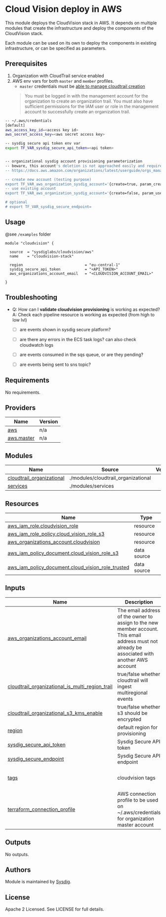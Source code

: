 # Cloud Vision deploy in AWS

This module deploys the CloudVision stack in AWS. It depends on multiple modules that create the infrastructure and
deploy the components of the CloudVision stack.

Each module can be used on its own to deploy the components in existing infrastructure, or can be specified as
parameters.

## Prerequisites

1.  Organization with CloudTrail service enabled
1.  AWS env vars for both `master` and `member` profiles.
    - `master` credentials must be [able to manage cloudtrail creation](https://docs.aws.amazon.com/awscloudtrail/latest/userguide/creating-trail-organization.html)
    > You must be logged in with the management account for the organization to create an organization trail. You must also have sufficient permissions for the IAM user or role in the management account to successfully create an organization trail.


```bash
-- ~/.aws/credentials
[default]
aws_access_key_id=<access key id>
aws_secret_access_key=<aws secret access key>
```

```bash
-- sysdig secure api token env var
export TF_VAR_sysdig_secure_api_token=<api token>


-- organizational sysdig account provisioning parameterization
-- beware, this account's deletion is not approached easily and requires manual attention
-- https://docs.aws.amazon.com/organizations/latest/userguide/orgs_manage_accounts_remove.html#leave-without-all-info

-- create new account (testing purpose)
export TF_VAR_aws_organization_sysdig_account='{create=true, param_creation_email="<an email>"}'
-- use existing account
export TF_VAR_aws_organization_sysdig_account='{create=false, param_use_account_id="<account id>"}'

# optional
# export TF_VAR_sysdig_secure_endpoint=
```


## Usage

@see `/examples` folder

```hcl
module "cloudvision" {

  source  = "sysdiglabs/cloudvision/aws"
  name    = "cloudvision-stack"

  region                            = "eu-central-1"
  sysdig_secure_api_token           = "<API_TOKEN>"
  aws_organizations_account_email   = "<CLOUDVISION_ACCOUNT_EMAIL>"

}
```


## Troubleshooting

- Q: How can I **validate cloudvision provisioning** is working as expected?<br/>
A: Check each pipeline resource is working as expected (from high to low lvl)
  - [ ] are events shown in sysdig secure platform?
  - [ ] are there any errors in the ECS task logs? can also check cloudwatch logs
  - [ ] are events consumed in the sqs queue, or are they pending?
  - [ ] are events being sent to sns topic?


<!-- BEGIN_TF_DOCS -->
## Requirements

No requirements.

## Providers

| Name | Version |
|------|---------|
| <a name="provider_aws"></a> [aws](#provider\_aws) | n/a |
| <a name="provider_aws.master"></a> [aws.master](#provider\_aws.master) | n/a |

## Modules

| Name | Source | Version |
|------|--------|---------|
| <a name="module_cloudtrail_organizational"></a> [cloudtrail\_organizational](#module\_cloudtrail\_organizational) | ./modules/cloudtrail_organizational |  |
| <a name="module_services"></a> [services](#module\_services) | ./modules/services |  |

## Resources

| Name | Type |
|------|------|
| [aws_iam_role.cloudvision_role](https://registry.terraform.io/providers/hashicorp/aws/latest/docs/resources/iam_role) | resource |
| [aws_iam_role_policy.cloud_vision_role_s3](https://registry.terraform.io/providers/hashicorp/aws/latest/docs/resources/iam_role_policy) | resource |
| [aws_organizations_account.cloudvision](https://registry.terraform.io/providers/hashicorp/aws/latest/docs/resources/organizations_account) | resource |
| [aws_iam_policy_document.cloud_vision_role_s3](https://registry.terraform.io/providers/hashicorp/aws/latest/docs/data-sources/iam_policy_document) | data source |
| [aws_iam_policy_document.cloud_vision_role_trusted](https://registry.terraform.io/providers/hashicorp/aws/latest/docs/data-sources/iam_policy_document) | data source |

## Inputs

| Name | Description | Type | Default | Required |
|------|-------------|------|---------|:--------:|
| <a name="input_aws_organizations_account_email"></a> [aws\_organizations\_account\_email](#input\_aws\_organizations\_account\_email) | The email address of the owner to assign to the new member account. This email address must not already be associated with another AWS account | `string` | n/a | yes |
| <a name="input_cloudtrail_organizational_is_multi_region_trail"></a> [cloudtrail\_organizational\_is\_multi\_region\_trail](#input\_cloudtrail\_organizational\_is\_multi\_region\_trail) | true/false whether cloudtrail will ingest multiregional events | `bool` | `true` | no |
| <a name="input_cloudtrail_organizational_s3_kms_enable"></a> [cloudtrail\_organizational\_s3\_kms\_enable](#input\_cloudtrail\_organizational\_s3\_kms\_enable) | true/false whether s3 should be encrypted | `bool` | `true` | no |
| <a name="input_region"></a> [region](#input\_region) | default region for provisioning | `string` | n/a | yes |
| <a name="input_sysdig_secure_api_token"></a> [sysdig\_secure\_api\_token](#input\_sysdig\_secure\_api\_token) | Sysdig Secure API token | `string` | n/a | yes |
| <a name="input_sysdig_secure_endpoint"></a> [sysdig\_secure\_endpoint](#input\_sysdig\_secure\_endpoint) | Sysdig Secure API endpoint | `string` | `"https://secure.sysdig.com"` | no |
| <a name="input_tags"></a> [tags](#input\_tags) | cloudvision tags | `map(string)` | <pre>{<br>  "product": "cloudvision"<br>}</pre> | no |
| <a name="input_terraform_connection_profile"></a> [terraform\_connection\_profile](#input\_terraform\_connection\_profile) | AWS connection profile to be used on ~/.aws/credentials for organization master account | `string` | `"default"` | no |

## Outputs

No outputs.
<!-- END_TF_DOCS -->

## Authors

Module is maintained by [Sysdig](https://sysdig.com).

## License

Apache 2 Licensed. See LICENSE for full details.
